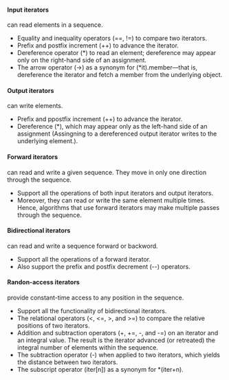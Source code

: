 #### Input iterators
can read elements in a sequence.
* Equality and inequality operators (==, !=) to compare two iterators.
* Prefix and postfix increment (++) to advance the iterator.
* Dereference operator (*) to read an element; dereference may appear only on the right-hand side of an assignment.
* The arrow operator (->) as a synonym for (*it).member––that is, dereference the iterator and fetch a member from the underlying object.


#### Output iterators
can write elements.
* Prefix and ppostfix increment (++) to advance the iterator.
* Dereference (*), which may appear only as the left-hand side of an assignment (Assingning to a dereferenced output iterator writes to the underlying element.).


#### Forward iterators
can read and write a given sequence.  They move in only one direction through the sequence.
* Support all the operations of both input iterators and output iterators.
* Moreover, they can read or write the same element multiple times. Hence, algorithms that use forward iterators may make multiple passes through the sequence.


#### Bidirectional iterators
can read and write a sequence forward or backword.
* Support all the operations of a forward iterator.
* Also support the prefix and postfix decrement (--) operators.


#### Randon-access iterators
provide constant-time access to any position in the sequence.
* Support all the functionality of bidirectional iterators.
* The relational operators (<, <=, >, and >=) to compare the relative positions of two iterators.
* Addition and subtraction operators (+, +=, -, and -=) on an iterator and an integral value. The result is the iterator advanced (or retreated) the integral number of elements within the sequence.
* The subtraction operator (-) when applied to two iterators, which yields the distance between two iterators.
* The subscript operator (iter[n]) as a synonym for *(iter+n).
